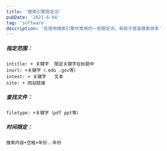 ```yaml
---
title: '搜索引擎限定词'
pubDate: '2021-6-04'
tag: 'software'
description: '在使用搜索引擎时常用的一些限定词，有助于提高搜索效率'
---
```


##### 指定范围：

```
intitle: + 关键字	限定关键字在标题中
inurl: +关键字（.edu .gov等）
intext: + 关键字	文本
site: + 网站链接
```

##### 查找文件：

```
filetype: +关键字（pdf ppt等）
```

##### 时间限定：

```
搜索内容+空格+年份..年份
```


